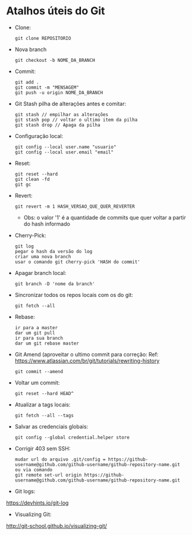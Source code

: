 # Atalhos úteis do Git

- Clone:

  ```git clone REPOSITORIO```

- Nova branch

  ```git checkout -b NOME_DA_BRANCH```

- Commit:

  ```
  git add .
  git commit -m "MENSAGEM"
  git push -u origin NOME_DA_BRANCH
  ```

- Git Stash pilha de alterações antes e comitar:

  ```
  git stash // empilhar as alterações
  git stash pop // voltar o ultimo item da pilha
  git stash drop // Apaga da pilha
  ```

- Configuração local:

  ```
  git config --local user.name "usuario"
  git config --local user.email "email"
  ```

- Reset:

  ```
  git reset --hard
  git clean -fd
  git gc
  ```

- Revert:

  ```git revert -m 1 HASH_VERSAO_QUE_QUER_REVERTER```
  * Obs: o valor '1' é a quantidade de commits que quer voltar a partir do hash informado

- Cherry-Pick:

    ```
    git log
    pegar o hash da versão do log
    criar uma nova branch
    usar o comando git cherry-pick 'HASH do commit'
    ```

- Apagar branch local:

  ```
  git branch -D 'nome da branch'
  ```

- Sincronizar todos os repos locais com os do git:

  ```
  git fetch --all
  ```

- Rebase:

  ```
  ir para a master
  dar um git pull
  ir para sua branch
  dar um git rebase master
  ```

- Git Amend (aproveitar o ultimo commit para correção: 
Ref: https://www.atlassian.com/br/git/tutorials/rewriting-history

  ```
  git commit --amend
  ```

- Voltar um commit:

  ```
  git reset --hard HEAD^
  ```

- Atualizar a tags locais:

  ```
  git fetch --all --tags 
  ```

- Salvar as credenciais globais:

  ```
  git config --global credential.helper store
  ```

- Corrigir 403 sem SSH:

  ```
  mudar url do arquivo .git/config = https://github-username@github.com/github-username/github-repository-name.git
  ou via comando
  git remote set-url origin https://github-username@github.com/github-username/github-repository-name.git
  ```

- Git logs:

https://devhints.io/git-log

- Visualizing Git:

http://git-school.github.io/visualizing-git/
